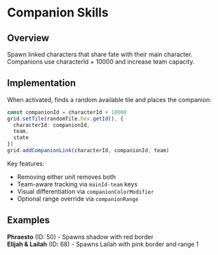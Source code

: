 # Companion Skills

## Overview

Spawn linked characters that share fate with their main character. Companions use characterId + 10000 and increase team capacity.

## Implementation

When activated, finds a random available tile and places the companion:

```typescript
const companionId = characterId + 10000
grid.setTile(randomTile.hex.getId(), { 
  characterId: companionId, 
  team, 
  state 
})
grid.addCompanionLink(characterId, companionId, team)
```

Key features:
- Removing either unit removes both
- Team-aware tracking via `mainId-team` keys
- Visual differentiation via `companionColorModifier`
- Optional range override via `companionRange`

## Examples

**Phraesto** (ID: 50) - Spawns shadow with red border  
**Elijah & Lailah** (ID: 68) - Spawns Lailah with pink border and range 1